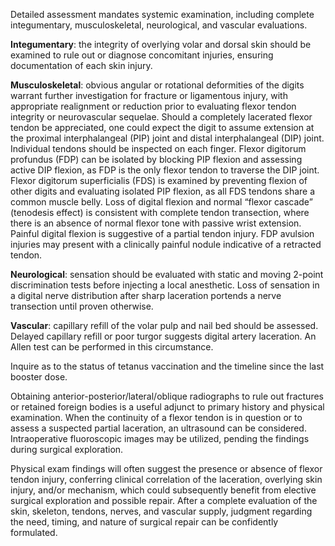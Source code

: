 Detailed assessment mandates systemic examination, including complete integumentary, musculoskeletal, neurological, and vascular evaluations.

**Integumentary**: the integrity of overlying volar and dorsal skin should be examined to rule out or diagnose concomitant injuries, ensuring documentation of each skin injury.

**Musculoskeletal**: obvious angular or rotational deformities of the digits warrant further investigation for fracture or ligamentous injury, with appropriate realignment or reduction prior to evaluating flexor tendon integrity or neurovascular sequelae. Should a completely lacerated flexor tendon be appreciated, one could expect the digit to assume extension at the proximal interphalangeal (PIP) joint and distal interphalangeal (DIP) joint. Individual tendons should be inspected on each finger. Flexor digitorum profundus (FDP) can be isolated by blocking PIP flexion and assessing active DIP flexion, as FDP is the only flexor tendon to traverse the DIP joint. Flexor digitorum superficialis (FDS) is examined by preventing flexion of other digits and evaluating isolated PIP flexion, as all FDS tendons share a common muscle belly. Loss of digital flexion and normal “flexor cascade” (tenodesis effect) is consistent with complete tendon transection, where there is an absence of normal flexor tone with passive wrist extension. Painful digital flexion is suggestive of a partial tendon injury. FDP avulsion injuries may present with a clinically painful nodule indicative of a retracted tendon.

**Neurological**: sensation should be evaluated with static and moving 2-point discrimination tests before injecting a local anesthetic. Loss of sensation in a digital nerve distribution after sharp laceration portends a nerve transection until proven otherwise.

**Vascular**: capillary refill of the volar pulp and nail bed should be assessed. Delayed capillary refill or poor turgor suggests digital artery laceration. An Allen test can be performed in this circumstance.

Inquire as to the status of tetanus vaccination and the timeline since the last booster dose.

Obtaining anterior-posterior/lateral/oblique radiographs to rule out fractures or retained foreign bodies is a useful adjunct to primary history and physical examination. When the continuity of a flexor tendon is in question or to assess a suspected partial laceration, an ultrasound can be considered. Intraoperative fluoroscopic images may be utilized, pending the findings during surgical exploration.

Physical exam findings will often suggest the presence or absence of flexor tendon injury, conferring clinical correlation of the laceration, overlying skin injury, and/or mechanism, which could subsequently benefit from elective surgical exploration and possible repair. After a complete evaluation of the skin, skeleton, tendons, nerves, and vascular supply, judgment regarding the need, timing, and nature of surgical repair can be confidently formulated.